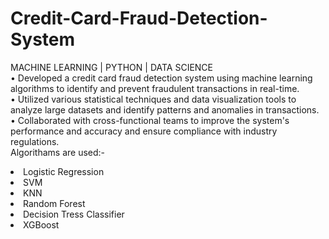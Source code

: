 # Credit-Card-Fraud-Detection-System
MACHINE LEARNING | PYTHON | DATA SCIENCE
<br>
• Developed a credit card fraud detection system using machine learning algorithms to identify and prevent fraudulent transactions in real-time.
<br>
• Utilized various statistical techniques and data visualization tools to analyze large datasets and identify patterns and anomalies in transactions.
<br>
• Collaborated with cross-functional teams to improve the system's performance and accuracy and ensure compliance with industry regulations.
<br>
Algorithams are used:- 
<li> Logistic Regression
<li> SVM
<li> KNN
<li> Random Forest
<li> Decision Tress Classifier
<li> XGBoost
